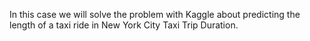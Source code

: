 In this case we will solve the problem with Kaggle about predicting the length of a taxi ride in New York City Taxi Trip Duration.
